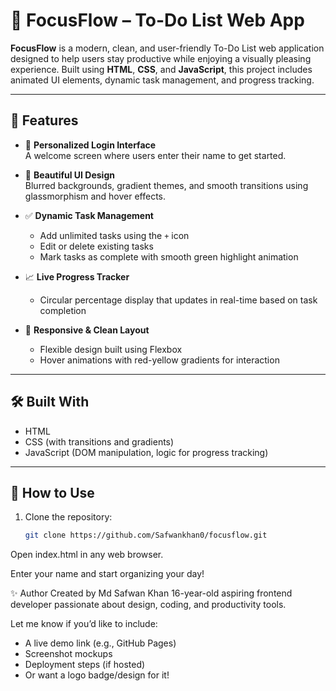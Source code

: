 # 🚀 FocusFlow – To-Do List Web App

**FocusFlow** is a modern, clean, and user-friendly To-Do List web application designed to help users stay productive while enjoying a visually pleasing experience. Built using **HTML**, **CSS**, and **JavaScript**, this project includes animated UI elements, dynamic task management, and progress tracking.

---

## 🌟 Features

- 🔐 **Personalized Login Interface**  
  A welcome screen where users enter their name to get started.

- 🎨 **Beautiful UI Design**  
  Blurred backgrounds, gradient themes, and smooth transitions using glassmorphism and hover effects.

- ✅ **Dynamic Task Management**
  - Add unlimited tasks using the `+` icon
  - Edit or delete existing tasks
  - Mark tasks as complete with smooth green highlight animation

- 📈 **Live Progress Tracker**
  - Circular percentage display that updates in real-time based on task completion

- 🧠 **Responsive & Clean Layout**
  - Flexible design built using Flexbox
  - Hover animations with red-yellow gradients for interaction


---

## 🛠️ Built With

- HTML
- CSS (with transitions and gradients)
- JavaScript (DOM manipulation, logic for progress tracking)

---

## 📂 How to Use

1. Clone the repository:
   ```bash
   git clone https://github.com/Safwankhan0/focusflow.git
Open index.html in any web browser.

Enter your name and start organizing your day!

✨ Author
Created by Md Safwan Khan
16-year-old aspiring frontend developer passionate about design, coding, and productivity tools.


Let me know if you’d like to include:
- A live demo link (e.g., GitHub Pages)
- Screenshot mockups
- Deployment steps (if hosted)
- Or want a logo badge/design for it!
